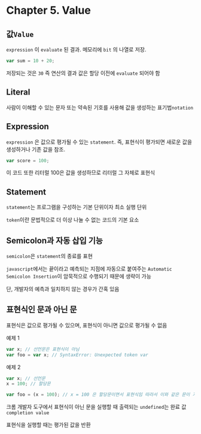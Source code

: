 # Chapter 5. Value

## 값`Value`

`expression` 이 `evaluate` 된 결과.
메모리에 `bit` 의 나열로 저장.

```js
var sum = 10 + 20;
```

저장되는 것은 `30` 즉 연산의 결과 값은 할당 이전에 `evaluate` 되어야 함

## Literal

사람이 이해할 수 있는 문자 또는 약속된 기호를 사용해 값을 생성하는 표기법`notation`

## Expression

`expression` 은 값으로 평가될 수 있는 `statement`. 즉, 표현식이 평가되면 새로운 값을 생성하거나 기존 값을 참조.

```js
var score = 100;
```

이 코드 또한 리터럴 100은 값을 생성하므로 리터럴 그 자체로 표현식

## Statement

`statement`는 프로그램을 구성하는 기본 단위이자 최소 실행 단위

`token`이란 문법적으로 더 이상 나눌 수 없는 코드의 기본 요소

## Semicolon과 자동 삽입 기능

`semicolon`은 `statement`의 종료를 표현

`javascript`에서는 끝이라고 예측되는 지점에 자동으로 붙여주는 `Automatic Semicolon Insertion`이 암묵적으로 수행되기 때문에 생략이 가능

단, 개발자의 예측과 일치하지 않는 경우가 간혹 있음

## 표현식인 문과 아닌 문

표현식은 값으로 평가될 수 있으며, 표현식이 아니면 값으로 평가될 수 없음

예제 1

```js
var x; // 선언문은 표현식이 아님
var foo = var x; // SyntaxError: Unexpected token var
```

예제 2

```js
var x; // 선언문
x = 100; // 할당문

var foo = (x = 100); // x = 100 은 할당문이면서 표현식임 따라서 이와 같은 문이 가능함
```

크롬 개발자 도구에서 표현식이 아닌 문을 실행할 때 출력되는 `undefined`는 완료 값`completion value`

표현식을 실행할 때는 평가된 값을 반환
